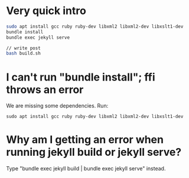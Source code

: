 # Very quick intro

```bash
sudo apt install gcc ruby ruby-dev libxml2 libxml2-dev libxslt1-dev
bundle install
bundle exec jekyll serve

// write post
bash build.sh
```


# I can't run "bundle install"; ffi throws an error

We are missing some dependencies. Run:

```sudo apt install gcc ruby ruby-dev libxml2 libxml2-dev libxslt1-dev```

# Why am I getting an error when running jekyll build or jekyll serve?

Type "bundle exec jekyll build | bundle exec jekyll serve" instead.
